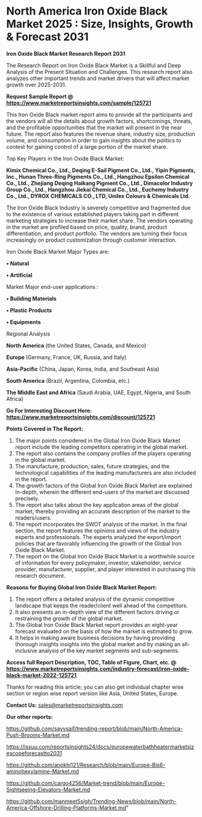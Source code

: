 # North America Iron Oxide Black Market 2025 : Size, Insights, Growth & Forecast 2031

<strong>Iron Oxide Black Market Research Report 2031</strong>

The Research Report on Iron Oxide Black Market is a Skillful and Deep Analysis of the Present Situation and Challenges. This research report also analyzes other important trends and market drivers that will affect market growth over 2025-2031.

<strong>Request Sample Report @ <a href=https://www.marketreportsinsights.com/sample/125721>https://www.marketreportsinsights.com/sample/125721</a></strong>

This Iron Oxide Black market report aims to provide all the participants and the vendors will all the details about growth factors, shortcomings, threats, and the profitable opportunities that the market will present in the near future. The report also features the revenue share, industry size, production volume, and consumption in order to gain insights about the politics to contest for gaining control of a large portion of the market share.

Top Key Players in the Iron Oxide Black Market:

<strong>Kimix Chemical Co., Ltd., Deqing E-Sail Pigment Co., Ltd., Yipin Pigments, Inc., Hunan Three-Ring Pigments Co., Ltd., Hangzhou Epsilon Chemical Co., Ltd., Zhejiang Deqing Haikang Pigment Co., Ltd., Dimacolor Industry Group Co., Ltd., Hangzhou Jiekai Chemical Co., Ltd., Euchemy Industry Co., Ltd., DYROX CHEMICALS CO., LTD, Unilex Colours & Chemicals Ltd.</strong>

The Iron Oxide Black Industry is severely competitive and fragmented due to the existence of various established players taking part in different marketing strategies to increase their market share. The vendors operating in the market are profiled based on price, quality, brand, product differentiation, and product portfolio. The vendors are turning their focus increasingly on product customization through customer interaction.

Iron Oxide Black Market Major Types are:

<strong>• Natural

• Artificial</strong>

Market Major end-user applications :

<strong>• Building Materials

• Plastic Products

• Equipments</strong>

Regional Analysis

</u><strong><b>North America</b></strong> (the United States, Canada, and Mexico)

<strong><b>Europe </b></strong>(Germany, France, UK, Russia, and Italy)

<strong><b>Asia-Pacific</b></strong> (China, Japan, Korea, India, and Southeast Asia)

<strong><b>South America</b></strong> (Brazil, Argentina, Colombia, etc.)

<strong><b>The Middle East and Africa</b></strong> (Saudi Arabia, UAE, Egypt, Nigeria, and South Africa)

<strong>Go For Interesting Discount Here: <a href=https://www.marketreportsinsights.com/discount/125721>https://www.marketreportsinsights.com/discount/125721</a></strong>

<strong>Points Covered in The Report:</strong>
<ol>
  <li>The major points considered in the Global Iron Oxide Black Market report include the leading competitors operating in the global market.</li>
  <li>The report also contains the company profiles of the players operating in the global market.</li>
  <li>The manufacture, production, sales, future strategies, and the technological capabilities of the leading manufacturers are also included in the report.</li>
  <li>The growth factors of the Global Iron Oxide Black Market are explained in-depth, wherein the different end-users of the market are discussed precisely.</li>
  <li>The report also talks about the key application areas of the global market, thereby providing an accurate description of the market to the readers/users.</li>
  <li>The report incorporates the SWOT analysis of the market. In the final section, the report features the opinions and views of the industry experts and professionals. The experts analyzed the export/import policies that are favorably influencing the growth of the Global Iron Oxide Black Market.</li>
  <li>The report on the Global Iron Oxide Black Market is a worthwhile source of information for every policymaker, investor, stakeholder, service provider, manufacturer, supplier, and player interested in purchasing this research document.</li>
</ol>
<strong>Reasons for Buying Global Iron Oxide Black Market Report:</strong>

<ol>
  <li>The report offers a detailed analysis of the dynamic competitive landscape that keeps the reader/client well ahead of the competitors.</li>
  <li>It also presents an in-depth view of the different factors driving or restraining the growth of the global market.</li>
  <li>The Global Iron Oxide Black Market report provides an eight-year forecast evaluated on the basis of how the market is estimated to grow.</li>
  <li>It helps in making aware business decisions by having providing thorough insights insights into the global market and by making an all-inclusive analysis of the key market segments and sub-segments.</li>
</ol>
<strong>Access full Report Description, TOC, Table of Figure, Chart, etc. @ <a href=https://www.marketreportsinsights.com/industry-forecast/iron-oxide-black-market-2022-125721>https://www.marketreportsinsights.com/industry-forecast/iron-oxide-black-market-2022-125721</a></strong>


Thanks for reading this article; you can also get individual chapter wise section or region wise report version like Asia, United States, Europe.

<strong>Contact Us:</strong>
sales@marketreportsinsights.com

<strong>Our other reports:</strong>

<a href=https://github.com/sayysaif/trending-report/blob/main/North-America-Push-Brooms-Market.md>https://github.com/sayysaif/trending-report/blob/main/North-America-Push-Brooms-Market.md</a>

<a href=https://issuu.com/reportsinsights24/docs/europewaterbathheatermarketsizescopeforecastto2031>https://issuu.com/reportsinsights24/docs/europewaterbathheatermarketsizescopeforecastto2031</a>

<a href=https://github.com/anokhi121/Research/blob/main/Europe-Bis6-aminohexylamine-Market.md>https://github.com/anokhi121/Research/blob/main/Europe-Bis6-aminohexylamine-Market.md</a>

<a href=https://github.com/cargo4256/Market-trend/blob/main/Europe-Sightseeing-Elevators-Market.md>https://github.com/cargo4256/Market-trend/blob/main/Europe-Sightseeing-Elevators-Market.md</a>

<a href=https://github.com/manmeet5sigh/Trending-News/blob/main/North-America-Offshore-Drilling-Platforms-Market.md>https://github.com/manmeet5sigh/Trending-News/blob/main/North-America-Offshore-Drilling-Platforms-Market.md</a>"

